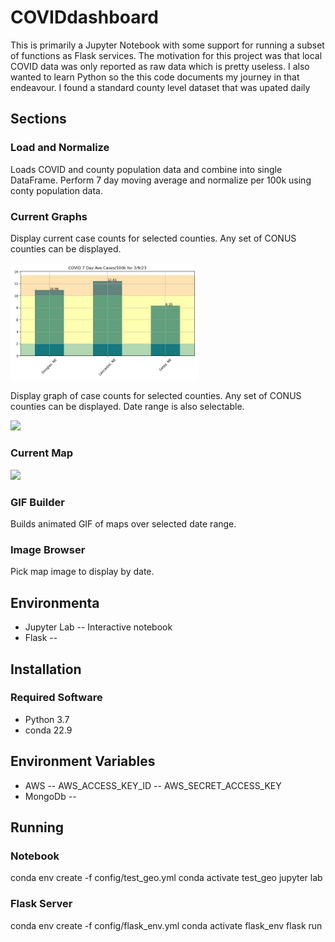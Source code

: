 # COVIDdashboard
This is primarily a Jupyter Notebook with some support for running a subset of functions as Flask services. The motivation for this project was that local COVID data was only reported as raw data which is pretty useless. I also wanted to learn Python so the this code documents my journey in that endeavour. I found a standard county level dataset that was upated daily

## Sections

### Load and Normalize

Loads COVID and county population data and combine into single DataFrame. Perform 7 day moving average and normalize per 100k using conty population data.

### Current Graphs

Display current case counts for selected counties. Any set of CONUS counties can be displayed.

<img src="/data/current-images/current-cases.jpg" width="300">

Display graph of case counts for selected counties. Any set of CONUS counties can be displayed. Date range is also selectable.

<img src="/data/current-graph/current-cases.jpg" width="300">

### Current Map

<img src="/data/current-map/current-cases.jpg" width="300">

### GIF Builder

Builds animated GIF of maps over selected date range. 

### Image Browser

Pick map image to display by date.

## Environmenta
- Jupyter Lab
-- Interactive notebook
- Flask
-- 

## Installation

### Required Software 
- Python 3.7
- conda 22.9

## Environment Variables
- AWS
-- AWS_ACCESS_KEY_ID
-- AWS_SECRET_ACCESS_KEY
- MongoDb
-- 

## Running

### Notebook
conda env create -f config/test_geo.yml
conda activate test_geo
jupyter lab

### Flask Server
conda env create -f config/flask_env.yml
conda activate flask_env
flask run
